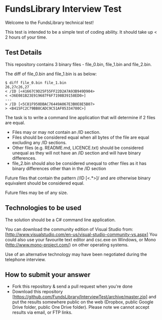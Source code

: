 FundsLibrary Interview Test
===========================

Welcome to the FundsLibrary technical test!

This test is intended to be a simple test of coding ability. It should take up < 2 hours of your time.

## Test Details

This repository contains 3 binary files - file_0.bin, file_1.bin and file_2.bin. 

The diff of file_0.bin and file_1.bin is as below:

	$ diff file_0.bin file_1.bin
	26,27c26,27
	< /ID [<41667C9D25F55FF22D2A7A93B949D904>
	< <36E081B23E919687F6F7198B39158ED0>]
	---
	> /ID [<5C81F950DBAC76449A067E3B0E8E5B07>
	> <B415FC2C79BB8CADC9C51AF05334780C>]

The task is to write a command line application that will determine if 2 files are equal. 
* Files may or may not contain an /ID section.
* Files should be considered equal when all bytes of the file are equal excluding any /ID sections. 
* Other files (e.g. README.md, LICENCE.txt) should be considered unequal as they will not have an /ID section and will have binary differences. 
* file_2.bin should also be considered unequal to other files as it has binary differences other than in the /ID section

Future files that contain the pattern /\/ID \[<\.*\>\]/ and are otherwise binary equivalent should be considered equal.

Future files may be of any size.

## Technologies to be used

The solution should be a C# command line application.

You can download the community edition of Visual Studio from: [http://www.visualstudio.com/en-us/visual-studio-community-vs.aspx]
You could also use your favourite text editor and csc.exe on Windows, or Mono (http://www.mono-project.com/) on other operating systems.

Use of an alternative technology may have been negotiated during the telephone interview.

## How to submit your answer

* Fork this repository & send a pull request when you're done
* Download this repository [https://github.com/FundsLibrary/InterviewTest/archive/master.zip] and put the results somewhere public on the web (Dropbox, public Google Drive folder, public One Drive folder). Please note we cannot accept results via email, or FTP links.
